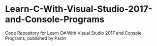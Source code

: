 # Learn-C-With-Visual-Studio-2017-and-Console-Programs
Code Repository for Learn C# With Visual Studio 2017 and Console Programs, published by Packt
